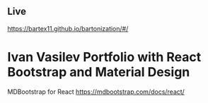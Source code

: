 ## Live
https://bartex11.github.io/bartonization/#/
# Ivan Vasilev Portfolio with React Bootstrap and Material Design
MDBootstrap for React  https://mdbootstrap.com/docs/react/
